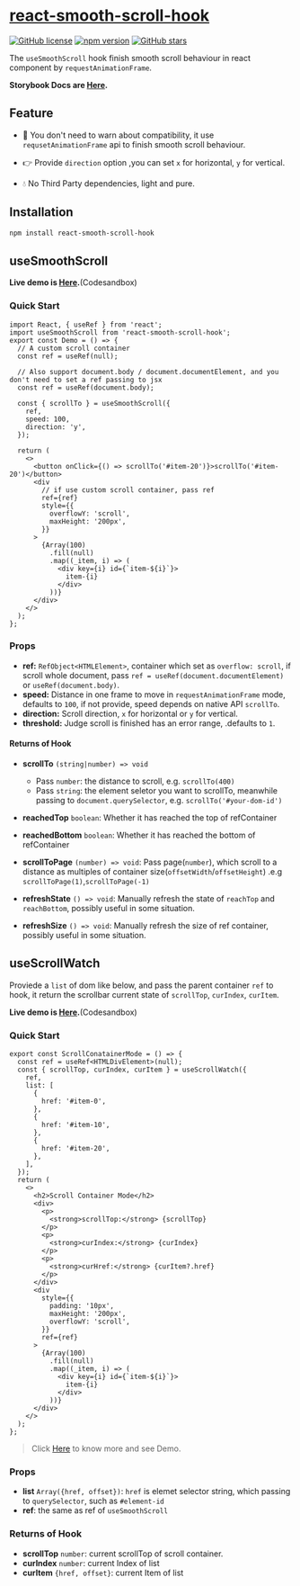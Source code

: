 # [react-smooth-scroll-hook](https://github.com/ron0115/react-smooth-scroll-hook)

[![GitHub license](https://img.shields.io/github/license/ron0115/react-smooth-scroll-hook?style=flat)](https://github.com/ron0115/react-smooth-scroll-hook/blob/master/LICENSE)
[![npm version](http://img.shields.io/npm/v/react-smooth-scroll-hook.svg?style=flat)](https://npmjs.org/package/react-smooth-scroll-hook)
[![GitHub stars](https://img.shields.io/github/stars/ron0115/react-smooth-scroll-hook?style=flat)](https://github.com/ron0115/react-smooth-scroll-hook/stargazers)

The `useSmoothScroll` hook finish smooth scroll behaviour in react component by `requestAnimationFrame`.

**Storybook Docs are <a target="_blank" href="https://ron0115.best/react-smooth-scroll-hook/?path=/docs/main-usesmoothscroll--docs" >Here</a>.**

## Feature

- 🚀 You don't need to warn about compatibility, it use `requsetAnimationFrame` api to finish smooth scroll behaviour.

- 👉 Provide `direction` option ,you can set `x` for horizontal, `y` for vertical.

- 💧 No Third Party dependencies, light and pure.

## Installation

```sh
npm install react-smooth-scroll-hook
```

## useSmoothScroll

**Live demo is <a target="_blank" href="https://codesandbox.io/s/usesmoothscroll-2zt20?file=/Body.stories.tsx" >Here</a>.**(Codesandbox)

### Quick Start

```tsx
import React, { useRef } from 'react';
import useSmoothScroll from 'react-smooth-scroll-hook';
export const Demo = () => {
  // A custom scroll container
  const ref = useRef(null);

  // Also support document.body / document.documentElement, and you don't need to set a ref passing to jsx
  const ref = useRef(document.body);

  const { scrollTo } = useSmoothScroll({
    ref,
    speed: 100,
    direction: 'y',
  });

  return (
    <>
      <button onClick={() => scrollTo('#item-20')}>scrollTo('#item-20')</button>
      <div
        // if use custom scroll container, pass ref
        ref={ref}
        style={{
          overflowY: 'scroll',
          maxHeight: '200px',
        }}
      >
        {Array(100)
          .fill(null)
          .map((_item, i) => (
            <div key={i} id={`item-${i}`}>
              item-{i}
            </div>
          ))}
      </div>
    </>
  );
};
```

### Props

- **ref:** `RefObject<HTMLElement>`, container which set as `overflow: scroll`, if scroll whole document, pass `ref = useRef(document.documentElement)` or `useRef(document.body)`.
- **speed:** Distance in one frame to move in `requestAnimationFrame` mode, defaults to `100`, if not provide, speed depends on native API `scrollTo`.
- **direction:** Scroll direction, `x` for horizontal or `y` for vertical.
- **threshold:** Judge scroll is finished has an error range, .defaults to `1`.

#### Returns of Hook

- **scrollTo** `(string|number) => void`

  - Pass `number`: the distance to scroll, e.g. `scrollTo(400)`
  - Pass `string`: the element seletor you want to scrollTo, meanwhile passing to `document.querySelector`, e.g. `scrollTo('#your-dom-id')`

- **reachedTop** `boolean`: Whether it has reached the top of refContainer

- **reachedBottom** `boolean`: Whether it has reached the bottom of refContainer

- **scrollToPage** `(number) => void`: Pass page(`number`), which scroll to a distance as multiples of container size(`offsetWidth`/`offsetHeight`)
  .e.g `scrollToPage(1)`,`scrollToPage(-1)`

- **refreshState** `() => void`: Manually refresh the state of `reachTop` and `reachBottom`, possibly useful in some situation.

- **refreshSize** `() => void`: Manually refresh the size of ref container, possibly useful in some situation.

## useScrollWatch

Proviede a `list` of dom like below, and pass the parent container `ref` to hook, it return the scrollbar current state of `scrollTop`, `curIndex`, `curItem`.

**Live demo is <a target="_blank" href="https://codesandbox.io/s/gifted-field-5b3ui?file=/UseScrollWatch.stories.tsx:9-24" >Here</a>.**(Codesandbox)

### Quick Start

```tsx
export const ScrollConatainerMode = () => {
  const ref = useRef<HTMLDivElement>(null);
  const { scrollTop, curIndex, curItem } = useScrollWatch({
    ref,
    list: [
      {
        href: '#item-0',
      },
      {
        href: '#item-10',
      },
      {
        href: '#item-20',
      },
    ],
  });
  return (
    <>
      <h2>Scroll Container Mode</h2>
      <div>
        <p>
          <strong>scrollTop:</strong> {scrollTop}
        </p>
        <p>
          <strong>curIndex:</strong> {curIndex}
        </p>
        <p>
          <strong>curHref:</strong> {curItem?.href}
        </p>
      </div>
      <div
        style={{
          padding: '10px',
          maxHeight: '200px',
          overflowY: 'scroll',
        }}
        ref={ref}
      >
        {Array(100)
          .fill(null)
          .map((_item, i) => (
            <div key={i} id={`item-${i}`}>
              item-{i}
            </div>
          ))}
      </div>
    </>
  );
};
```

> Click <a href="https://ron0115.best/react-smooth-scroll-hook/?path=/docs/hook-usescrollwatch--docs" target="_blank">Here</a> to know more and see Demo.

### Props

- **list** `Array({href, offset})`: `href` is elemet selector string, which passing to `querySelector`, such as `#element-id`
- **ref**: the same as ref of `useSmoothScroll`

### Returns of Hook

- **scrollTop** `number`: current scrollTop of scroll container.
- **curIndex** `number`: current Index of list
- **curItem** `{href, offset}`: current Item of list
